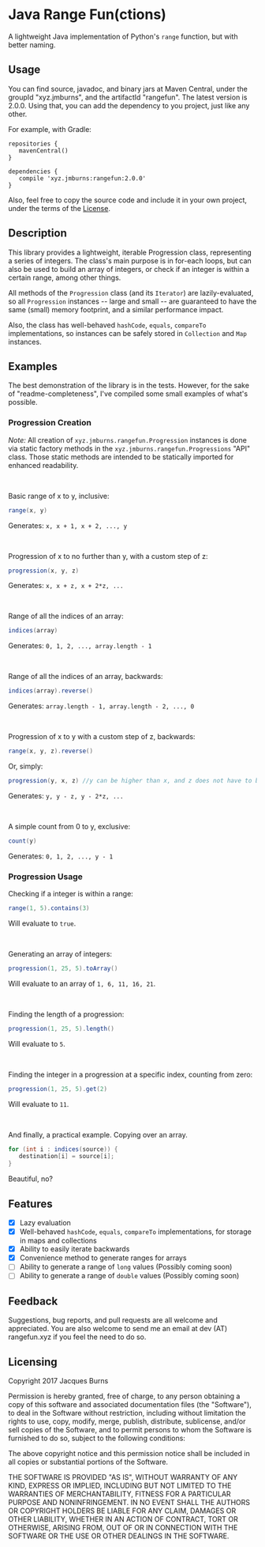 # Java Range Fun(ctions)

A lightweight Java implementation of Python's `range` function, but with better naming.

## Usage

You can find source, javadoc, and binary jars at Maven Central, under the groupId "xyz.jmburns", and the artifactId 
"rangefun". The latest version is 2.0.0. Using that, you can add the dependency to you project, just like any other.

For example, with Gradle:
```
repositories {
   mavenCentral()
}

dependencies {
   compile 'xyz.jmburns:rangefun:2.0.0'
}
```

Also, feel free to copy the source code and include it in your own project, under the terms of the [License](./LICENSE).

## Description

This library provides a lightweight, iterable Progression class, representing a series of integers.
The class's main purpose is in for-each loops, but can also be used to build an array of integers, or check if an
integer is within a certain range, among other things.

All methods of the `Progression` class (and its `Iterator`) are lazily-evaluated, so all `Progression` instances --
large and small -- are guaranteed to have the same (small) memory footprint, and a similar performance impact.

Also, the class has well-behaved `hashCode`, `equals`, `compareTo` implementations, so instances can be safely stored 
in `Collection` and `Map` instances.

## Examples

The best demonstration of the library is in the tests. However, for the sake of "readme-completeness", I've compiled 
some small examples of what's possible.

### Progression Creation
*Note:*
All creation of `xyz.jmburns.rangefun.Progression` instances is done via static factory methods in the 
`xyz.jmburns.rangefun.Progressions` "API" class. Those static methods are intended to be statically imported for enhanced 
readability.

<br>

Basic range of x to y, inclusive:
```java
range(x, y)
```
Generates: `x, x + 1, x + 2, ..., y`

<br>

Progression of x to no further than y, with a custom step of z:
```java
progression(x, y, z)
```
Generates: `x, x + z, x + 2*z, ...`

<br>

Range of all the indices of an array:
```java
indices(array)
```
Generates: `0, 1, 2, ..., array.length - 1`

<br>

Range of all the indices of an array, backwards:
```java
indices(array).reverse()
```
Generates: `array.length - 1, array.length - 2, ..., 0`

<br>

Progression of x to y with a custom step of z, backwards:
```java
range(x, y, z).reverse()
```
Or, simply:
```java
progression(y, x, z) //y can be higher than x, and z does not have to be negative
```
Generates: `y, y - z, y - 2*z, ...`

<br>

A simple count from 0 to y, exclusive:
```java
count(y)
```
Generates: `0, 1, 2, ..., y - 1`

### Progression Usage

Checking if a integer is within a range:
```java
range(1, 5).contains(3)
```
Will evaluate to `true`.

<br>

Generating an array of integers:
```java
progression(1, 25, 5).toArray()
```
Will evaluate to an array of `1, 6, 11, 16, 21`.

<br>

Finding the length of a progression:
```java
progression(1, 25, 5).length()
```
Will evaluate to `5`.

<br>

Finding the integer in a progression at a specific index, counting from zero:
```java
progression(1, 25, 5).get(2)
```
Will evaluate to `11`.

<br>

And finally, a practical example. Copying over an array.

```java
for (int i : indices(source)) {
   destination[i] = source[i];
}
```
Beautiful, no?

## Features

 - [x] Lazy evaluation
 - [x] Well-behaved `hashCode`, `equals`, `compareTo` implementations, for storage in maps and collections
 - [x] Ability to easily iterate backwards
 - [x] Convenience method to generate ranges for arrays
 - [ ] Ability to generate a range of `long` values (Possibly coming soon)
 - [ ] Ability to generate a range of `double` values (Possibly coming soon)

## Feedback

Suggestions, bug reports, and pull requests are all welcome and appreciated. You are also welcome to send me an email 
at dev (AT) rangefun.xyz if you feel the need to do so.
 
## Licensing

Copyright 2017 Jacques Burns

Permission is hereby granted, free of charge, to any person obtaining a copy of this software and associated 
documentation files (the "Software"), to deal in the Software without restriction, including without limitation the 
rights to use, copy, modify, merge, publish, distribute, sublicense, and/or sell copies of the Software, and to permit 
persons to whom the Software is furnished to do so, subject to the following conditions:

The above copyright notice and this permission notice shall be included in all copies or substantial portions of the
Software.

THE SOFTWARE IS PROVIDED "AS IS", WITHOUT WARRANTY OF ANY KIND, EXPRESS OR IMPLIED, INCLUDING BUT NOT LIMITED TO THE 
WARRANTIES OF MERCHANTABILITY, FITNESS FOR A PARTICULAR PURPOSE AND NONINFRINGEMENT. IN NO EVENT SHALL THE AUTHORS OR 
COPYRIGHT HOLDERS BE LIABLE FOR ANY CLAIM, DAMAGES OR OTHER LIABILITY, WHETHER IN AN ACTION OF CONTRACT, TORT OR 
OTHERWISE, ARISING FROM, OUT OF OR IN CONNECTION WITH THE SOFTWARE OR THE USE OR OTHER DEALINGS IN THE SOFTWARE.
